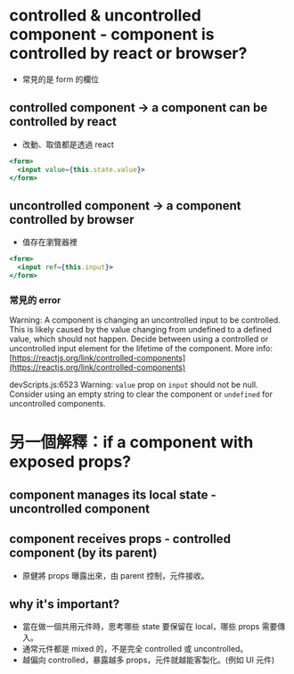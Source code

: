 # controlled & uncontrolled component - component is controlled by react or browser?

- 常見的是 form 的欄位

## controlled component -> a component can be controlled by react

- 改動、取值都是透過 react

```jsx
<form>
  <input value={this.state.value}>
</form>
```

## uncontrolled component -> a component controlled by browser

- 值存在瀏覽器裡

```jsx
<form>
  <input ref={this.input}>
</form>
```

### 常見的 error

Warning: A component is changing an uncontrolled input to be controlled. This is likely caused by the value changing from undefined to a defined value, which should not happen. Decide between using a controlled or uncontrolled input element for the lifetime of the component. More info: [https://reactjs.org/link/controlled-components](https://reactjs.org/link/controlled-components)

devScripts.js:6523 Warning: `value` prop on `input` should not be null. Consider using an empty string to clear the component or `undefined` for uncontrolled components.

# 另一個解釋：if a component with exposed props?

## component manages its local state - uncontrolled component

## component receives props - controlled component (by its parent)

- 原健將 props 曝露出來，由 parent 控制，元件接收。

## why it's important?

- 當在做一個共用元件時，思考哪些 state 要保留在 local，哪些 props 需要傳入。
- 通常元件都是 mixed 的，不是完全 controlled 或 uncontrolled。
- 越偏向 controlled，暴露越多 props，元件就越能客製化。(例如 UI 元件)
